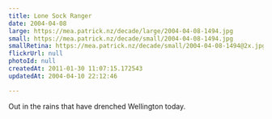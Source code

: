 ```yaml
---
title: Lone Sock Ranger
date: 2004-04-08
large: https://mea.patrick.nz/decade/large/2004-04-08-1494.jpg
small: https://mea.patrick.nz/decade/small/2004-04-08-1494.jpg
smallRetina: https://mea.patrick.nz/decade/small/2004-04-08-1494@2x.jpg
flickrUrl: null
photoId: null
createdAt: 2011-01-30 11:07:15.172543
updatedAt: 2004-04-10 22:12:46

---
```

Out in the rains that have drenched Wellington today.
